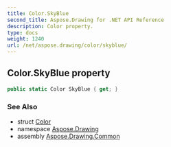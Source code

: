 ```yaml
---
title: Color.SkyBlue
second_title: Aspose.Drawing for .NET API Reference
description: Color property. 
type: docs
weight: 1240
url: /net/aspose.drawing/color/skyblue/
---
```

## Color.SkyBlue property

```csharp
public static Color SkyBlue { get; }
```

### See Also

* struct [Color](../)
* namespace [Aspose.Drawing](../../color/)
* assembly [Aspose.Drawing.Common](../../../)


